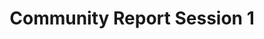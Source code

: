 ---
slug: community-session-1
type: event
event_type: Community Report Session
status: ready
title: Community Report Session 1
venue: VOGELFREI
date_time: Friday, April 21st, 10:00
chair: $sousa-santos-raphael
schedule:
    -   time: t10:00
        item: $on-the-fly-documentary
        screening: True
    -   time: t10:25
        item: $toplap-barcelona-community-report-2023
    -   time: t10:35
        item: $nl-cl-community-report
    -   time: t10:45
        item: $toplap-karlsruhe
        screening: True
    -   time: t11:00
        item: Group Photo
---